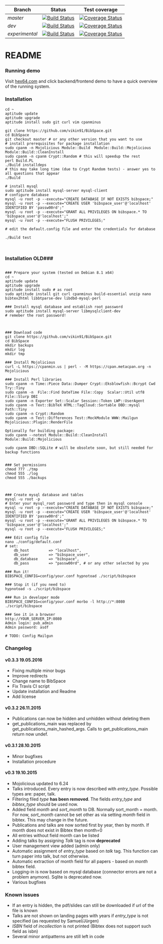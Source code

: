 Branch | Status | Test coverage
--- | --- | ---
*master* | [![Build Status](https://travis-ci.org/vikin91/BibSpace.svg?branch=master)](https://travis-ci.org/vikin91/BibSpace) | [![Coverage Status](https://coveralls.io/repos/github/vikin91/BibSpace/badge.svg?branch=master)](https://coveralls.io/github/vikin91/BibSpace?branch=master)
*dev* | [![Build Status](https://travis-ci.org/vikin91/BibSpace.svg?branch=dev)](https://travis-ci.org/vikin91/BibSpace) | [![Coverage Status](https://coveralls.io/repos/github/vikin91/BibSpace/badge.svg?branch=dev)](https://coveralls.io/github/vikin91/BibSpace?branch=dev)
*experimental* | [![Build Status](https://travis-ci.org/vikin91/BibSpace.svg?branch=experimental)](https://travis-ci.org/vikin91/BibSpace) | [![Coverage Status](https://coveralls.io/repos/github/vikin91/BibSpace/badge.svg?branch=experimental)](https://coveralls.io/github/vikin91/BibSpace?branch=experimental)

# README #


### Running demo ###

Visit [hex64.com](http://www.hex64.com/) and click backend/frontend demo to have a quick overview of the running system. 

### Installation ###

```
cd ~
aptitude update
aptitude upgrade
aptitude install sudo git curl vim cpanminus 

git clone https://github.com/vikin91/BibSpace.git
cd BibSpace
git checkout master # or any other version that you want to use
# install prerequisites for package installation
sudo cpanm -n Mojolicious Module::Build  Module::Build::Mojolicious Module::Build::CleanInstall
sudo cpanm -n cpanm Crypt::Random # this will speedup the rest
perl Build.PL 
./Build installdeps
# this may take long time (due to Crypt Random tests) - answer yes to all questions that appear
./Build

# install mysql
sudo aptitude install mysql-server mysql-client
# configure database
mysql -u root -p --execute="CREATE DATABASE IF NOT EXISTS bibspace;"
mysql -u root -p --execute="CREATE USER 'bibspace_user'@'localhost' IDENTIFIED BY 'passw00rd';"
mysql -u root -p --execute="GRANT ALL PRIVILEGES ON bibspace.* TO 'bibspace_user'@'localhost';"
mysql -u root -p --execute="FLUSH PRIVILEGES;"

# edit the default.config file and enter the credentials for database

./Build test



```

### Installation OLD###

```

### Prepare your system (tested on Debian 8.1 x64)
cd ~
aptitude update
aptitude upgrade
aptitude install sudo # as root
sudo aptitude install git curl cpanminus build-essential unzip nano bibtex2html libbtparse-dev libdbd-mysql-perl 

### Install mysql database and establish root password
sudo aptitude install mysql-server libmysqlclient-dev
# remeber the root password!



### Download code
git clone https://github.com/vikin91/BibSpace.git
cd BibSpace
mkdir backups
mkdir log
mkdir tmp

### Install Mojolicious
curl -L https://cpanmin.us | perl - -M https://cpan.metacpan.org -n Mojolicious

### Install Perl libraries
sudo cpanm -n Time::Piece Data::Dumper Crypt::Eksblowfish::Bcrypt Cwd Try::Tiny
sudo cpanm -n  File::Find DateTime File::Copy  Scalar::Util utf8 File::Slurp DBI
sudo cpanm -n Exporter Set::Scalar Session::Token LWP::UserAgent 
sudo cpanm -n Text::BibTeX HTML::TagCloud::Sortable DBD::mysql Path::Tiny
sudo cpanm -n Crypt::Random
sudo cpanm -n Test::Differences Test::MockModule WWW::Mailgun Mojolicious::Plugin::RenderFile

Optionally for building package:
sudo cpanm --notest Module::Build::CleanInstall Module::Build::Mojolicious

sudo cpanm DBD::SQLite # will be obsolete soon, but still needed for backup functions


### Set permissions
chmod 777 ./tmp
chmod 555 ./log
chmod 555 ./backups



### Create mysql database and tables
mysql -u root -p
# Enter your mysql_root password and type then in mysql console
mysql -u root -p --execute="CREATE DATABASE IF NOT EXISTS bibspace;"
mysql -u root -p --execute="CREATE USER 'bibspace_user'@'localhost' IDENTIFIED BY 'passw00rd';"
mysql -u root -p --execute="GRANT ALL PRIVILEGES ON bibspace.* TO 'bibspace_user'@'localhost';"
mysql -u root -p --execute="FLUSH PRIVILEGES;"

### Edit config file
nano ./config/default.conf
# set: 
    db_host         => "localhost",
    db_user         => "bibspace_user",
    db_database     => "bibspace",
    db_pass         => "passw00rd", # or any other selected by you

### Run it!
BIBSPACE_CONFIG=config/your.conf hypnotoad ./script/bibspace

### Stop it (if you need to)
hypnotoad -s ./script/bibspace

### Run in developer mode
BIBSPACE_CONFIG=config/your.conf morbo -l http://*:8080 ./script/bibspace

### See it in a browser
http://YOUR_SERVER_IP:8080
Admin login: pub_admin
Admin password: asdf

# TODO: Config Mailgun

```


### Changelog ###

#### v0.3.3 19.05.2016 ####
* Fixing multiple minor bugs
* Improve redirects
* Change name to BibSpace
* Fix Travis CI script
* Update installation and Readme
* Add license

#### v0.3.2 26.11.2015 ####

* Publications can now be hidden and unhidden without deleting them
* get_publications_main was replaced by get_publications_main_hashed_args. Calls to get_publications_main return now undef.

#### v0.3.1 28.10.2015 ####

* Minor bugfixes
* Installation procedure

#### v0.3 19.10.2015 ####

* Mojolicious updated to 6.24
* Talks introduced. Every entry is now described with *entry_type*. Possible types are: paper, talk.
* Filtering filed *type* **has been removed**. The fields *entry_type* and *bibtex_type* should be used now.
* Added field *month* and *sort_month* to DB. Normally sort_month = month. For now, *sort_month* cannot be set other as via setting *month* field in bibtex. This may change in the future.
* Publications and talks are now sorted first by year, then by month. If month does not exist in Bibtex then month=0
* All entries without field month can be listed
* Adding talks by assigning *Talk* tag is now **deprecated**
* User management view added (admin only)
* Automatic assignment of *entry_type* based on *talk* tag. This function can turn paper into talk, but not otherwise.
* Automatic extraction of month field for all papers - based on *month* bibtex field.
* Logging-in is now based on mysql database (connector errors are not a problem anymore). Sqlite is deprecated now.
* Various bugfixes

### Known issues ###
* If an entry is hidden, the pdf/slides can still be downloaded if url of the file is known
* Talks are not shown on landing pages with years if *entry_type* is not specified (as requested by Samuel/Jürgen)
* *ISBN* field of *incollection* is not printed (Bibtex does not support such field as isbn)
* Several minor antipatterns are still left in code

